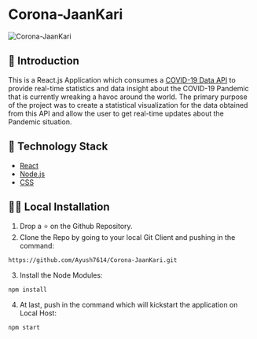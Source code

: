 # Corona-JaanKari

![Corona-JaanKari](https://socialify.git.ci/Ayush7614/Corona-JaanKari/image?forks=1&issues=1&language=1&owner=1&pattern=Brick%20Wall&pulls=1&stargazers=1&theme=Dark)
  
  ## 📌 Introduction
  
  This is a React.js Application which consumes a [COVID-19 Data API](https://github.com/mathdroid/covid-19-api) to provide real-time statistics and data insight about the COVID-19 Pandemic that is currently wreaking a havoc around the world. The primary purpose of the project was to create a statistical visualization for the data obtained from this API and allow the user to get real-time updates about the Pandemic situation.
  
  ## 🏁 Technology Stack

* [React](https://reactjs.org/)
* [Node.js](https://nodejs.org/)
* [CSS](https://en.wikipedia.org/wiki/Cascading_Style_Sheets)

## 🏃‍♂️ Local Installation

1. Drop a ⭐ on the Github Repository. 
2. Clone the Repo by going to your local Git Client and pushing in the command: 

```sh
https://github.com/Ayush7614/Corona-JaanKari.git
```

3. Install the Node Modules: 
```sh
npm install
```

4. At last, push in the command which will kickstart the application on Local Host:
```sh
npm start
```

